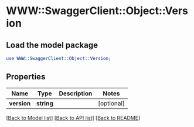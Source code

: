 # WWW::SwaggerClient::Object::Version

## Load the model package
```perl
use WWW::SwaggerClient::Object::Version;
```

## Properties
Name | Type | Description | Notes
------------ | ------------- | ------------- | -------------
**version** | **string** |  | [optional] 

[[Back to Model list]](../README.md#documentation-for-models) [[Back to API list]](../README.md#documentation-for-api-endpoints) [[Back to README]](../README.md)


